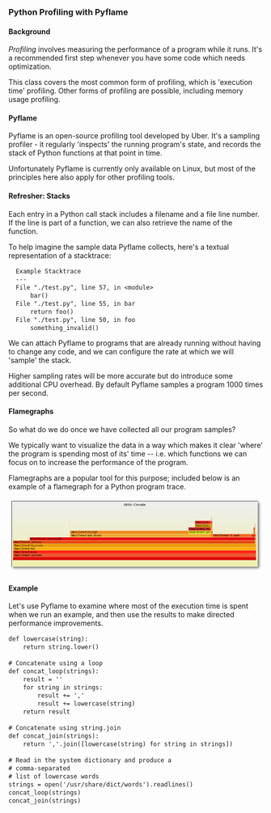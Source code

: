 ### Python Profiling with Pyflame ###

#### Background ####
_Profiling_ involves measuring the performance of a
program while it runs.  It's a recommended first step
whenever you have some code which needs optimization.

This class covers the most common form of profiling,
which is 'execution time' profiling.  Other forms of
profiling are possible, including memory usage
profiling.


#### Pyflame ####
Pyflame is an open-source profiling tool developed by Uber.
It's a sampling profiler - it regularly 'inspects' the
running program's state, and records the stack of Python
functions at that point in time.

Unfortunately Pyflame is currently only available on Linux,
but most of the principles here also apply for other
profiling tools.


#### Refresher: Stacks #####
Each entry in a Python call stack includes a filename
and a file line number.  If the line is part of a function,
we can also retrieve the name of the function.

To help imagine the sample data Pyflame collects, here's
a textual representation of a stacktrace:

```
  Example Stacktrace
  ---
  File "./test.py", line 57, in <module>
      bar()
  File "./test.py", line 55, in bar
      return foo()
  File "./test.py", line 50, in foo
      something_invalid()
```

We can attach Pyflame to programs that are already
running without having to change any code, and we can
configure the rate at which we will 'sample' the stack.

Higher sampling rates will be more accurate but do
introduce some additional CPU overhead.  By default Pyflame
samples a program 1000 times per second.


#### Flamegraphs ####
So what do we do once we have collected all our program
samples?

We typically want to visualize the data in a way which
makes it clear 'where' the program is spending most of its'
time -- i.e. which functions we can focus on to increase
the performance of the program.

Flamegraphs are a popular tool for this purpose; included
below is an example of a flamegraph for a Python program
trace.

![example](profiling/flamegraph.png)


#### Example ####
Let's use Pyflame to examine where most of the execution
time is spent when we run an example, and then use the
results to make directed performance improvements.

```
def lowercase(string):
    return string.lower()

# Concatenate using a loop
def concat_loop(strings):
    result = ''
    for string in strings:
        result += ','
        result += lowercase(string)
    return result

# Concatenate using string.join
def concat_join(strings):
    return ','.join([lowercase(string) for string in strings])

# Read in the system dictionary and produce a
# comma-separated
# list of lowercase words
strings = open('/usr/share/dict/words').readlines()
concat_loop(strings)
concat_join(strings)
```
